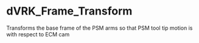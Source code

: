 # dVRK_Frame_Transform
Transforms the base frame of the PSM arms so that PSM tool tip motion is with respect to ECM cam
